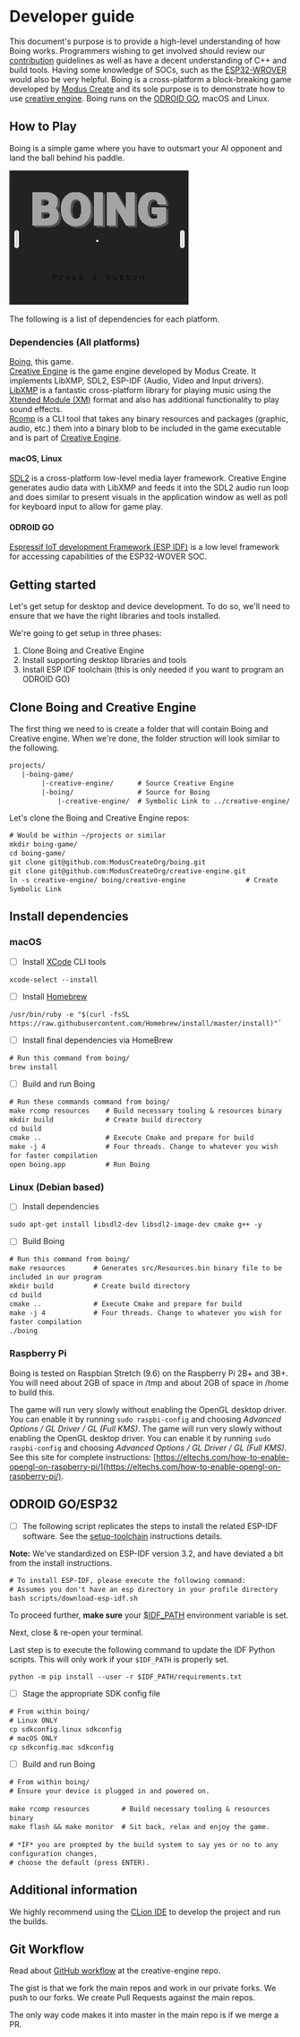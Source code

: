 # Developer guide
This document's purpose is to provide a high-level understanding of how Boing works. Programmers wishing to get involved should review our [contribution](./md/CONTRIBUTING.md) guidelines as well as have a decent understanding of C++ and build tools. Having some knowledge of SOCs, such as the [ESP32-WROVER](https://docs.espressif.com/projects/esp-idf/en/latest/get-started/get-started-wrover-kit.html) would also be very helpful. 
Boing is a cross-platform a block-breaking game developed by [Modus Create](https://moduscreate.com) and its sole purpose is to demonstrate how to use [creative engine](https://github.com/moduscreateorg/creative-engine). Boing runs on the [ODROID GO](https://www.hardkernel.com/shop/odroid-go/), macOS and Linux.

## How to Play
Boing is a simple game where you have to outsmart your AI opponent and land the ball behind his paddle. 

![boing-gameplay.gif](./img/boing-gameplay.gif)

The following is a list of dependencies for each platform.

### Dependencies (All platforms)
[Boing](https://github.com/moduscreateorg/boing), this game.\
[Creative Engine](https://github.com/ModusCreateOrg/creative-engine) is the game engine developed by Modus Create. It implements LibXMP, SDL2, ESP-IDF (Audio, Video and Input drivers).\
[LibXMP](http://xmp.sourceforge.net/) is a fantastic cross-platform library for playing music using the [Xtended Module (XM)](https://en.wikipedia.org/wiki/XM_(file_format)) format and also has additional functionality to play sound effects.\
[Rcomp](https://github.com/ModusCreateOrg/creative-engine/blob/master/tools/rcomp.cpp) is a CLI tool that takes any binary resources and packages  (graphic, audio, etc.) them into a binary blob to be included in the game executable and is part of [Creative Engine](https://github.com/ModusCreateOrg/creative-engine).

#### macOS, Linux
[SDL2](https://www.libsdl.org/download-2) is a cross-platform low-level media layer framework. Creative Engine generates audio data with LibXMP and feeds it into the SDL2 audio run loop and does similar to present visuals in the application window as well as poll for keyboard input to allow for game play.

#### ODROID GO
[Espressif IoT development Framework (ESP IDF)](https://github.com/espressif/esp-idf) is a low level framework for accessing capabilities of the ESP32-WOVER SOC.


## Getting started
Let's get setup for desktop and device development. To do so, we'll need to ensure that we have the right libraries and tools installed.

We're going to get setup in three phases:
1. Clone Boing and Creative Engine
2. Install supporting desktop libraries and tools
3. Install ESP IDF toolchain (this is only needed if you want to program an ODROID GO)

## Clone Boing and Creative Engine
The first thing we need to is create a folder that will contain Boing and Creative engine. When we're done, the folder struction will look similar to the following.

    projects/
       |-boing-game/
            |-creative-engine/      # Source Creative Engine
            |-boing/                # Source for Boing
                |-creative-engine/  # Symbolic Link to ../creative-engine/

Let's clone the Boing and Creative Engine repos:

    # Would be within ~/projects or similar
    mkdir boing-game/     
    cd boing-game/
    git clone git@github.com:ModusCreateOrg/boing.git
    git clone git@github.com:ModusCreateOrg/creative-engine.git
    ln -s creative-engine/ boing/creative-engine               # Create Symbolic Link
   
## Install dependencies

### macOS
- [ ] Install [XCode](https://developer.apple.com/xcode/) CLI tools
    
```
xcode-select --install
``` 
  
- [ ] Install [Homebrew](https://brew.sh)

```
/usr/bin/ruby -e "$(curl -fsSL https://raw.githubusercontent.com/Homebrew/install/master/install)"`
```
- [ ] Install final dependencies via HomeBrew
```    
# Run this command from boing/
brew install
```
- [ ] Build and run Boing
```    
# Run these commands command from boing/
make rcomp resources    # Build necessary tooling & resources binary
mkdir build             # Create build directory
cd build                   
cmake ..                # Execute Cmake and prepare for build
make -j 4               # Four threads. Change to whatever you wish for faster compilation
open boing.app          # Run Boing
```

### Linux (Debian based)
- [ ] Install dependencies
```
sudo apt-get install libsdl2-dev libsdl2-image-dev cmake g++ -y
```
- [ ] Build Boing
```    
# Run this command from boing/
make resources       # Generates src/Resources.bin binary file to be included in our program
mkdir build          # Create build directory
cd build                       
cmake ..             # Execute Cmake and prepare for build
make -j 4            # Four threads. Change to whatever you wish for faster compilation
./boing
```
### Raspberry Pi
Boing is tested on Raspbian Stretch (9.6) on the Raspberry Pi 2B+ and 3B+. You will need about 2GB of space in /tmp and about 2GB of space in /home to build this.

The game will run very slowly without enabling the OpenGL desktop driver. You can enable it by running `sudo raspbi-config` and choosing _Advanced Options / GL Driver / GL (Full KMS)_. The game will run very slowly without enabling the OpenGL desktop driver. You can enable it by running `sudo raspbi-config` and choosing _Advanced Options / GL Driver / GL (Full KMS)_. See this site for complete instructions:  [https://eltechs.com/how-to-enable-opengl-on-raspberry-pi/](https://eltechs.com/how-to-enable-opengl-on-raspberry-pi/).



## ODROID GO/ESP32
- [ ] The following script replicates the steps to install the related ESP-IDF software. See the [setup-toolchain](https://docs.espressif.com/projects/esp-idf/en/stable/get-started/#setup-toolchain) instructions details.
 
__Note:__ We've standardized on ESP-IDF version 3.2, and have deviated a bit from the install instructions.

```
# To install ESP-IDF, please execute the following command:
# Assumes you don't have an esp directory in your profile directory
bash scripts/download-esp-idf.sh

```
To proceed further, __make sure__ your [$IDF_PATH](https://docs.espressif.com/projects/esp-idf/en/latest/get-started/add-idf_path-to-profile.html#linux-and-macos) environment variable is set.

Next, close & re-open your terminal.

Last step is to execute the following command to update the IDF Python scripts. This will only work if your `$IDF_PATH` is properly set.

```
python -m pip install --user -r $IDF_PATH/requirements.txt
```


- [ ] Stage the appropriate SDK config file
```
# From within boing/ 
# Linux ONLY
cp sdkconfig.linux sdkconfig
# macOS ONLY
cp sdkconfig.mac sdkconfig
```
- [ ] Build and run Boing 
```
# From within boing/
# Ensure your device is plugged in and powered on.

make rcomp resources        # Build necessary tooling & resources binary
make flash && make monitor  # Sit back, relax and enjoy the game.

# *IF* you are prompted by the build system to say yes or no to any configura†ion changes, 
# choose the default (press ENTER).
```

## Additional information
We highly recommend using the [CLion IDE](https://www.jetbrains.com/clion/) to develop the project and run the builds.


## Git Workflow
Read about [GitHub workflow](https://github.com/ModusCreateOrg/creative-engine) at the creative-engine repo.

The gist is that we fork the main repos and work in our private forks.  We push to our forks.  We create Pull Requests against the main repos.

The only way code makes it into master in the main repo is if we merge a PR.
